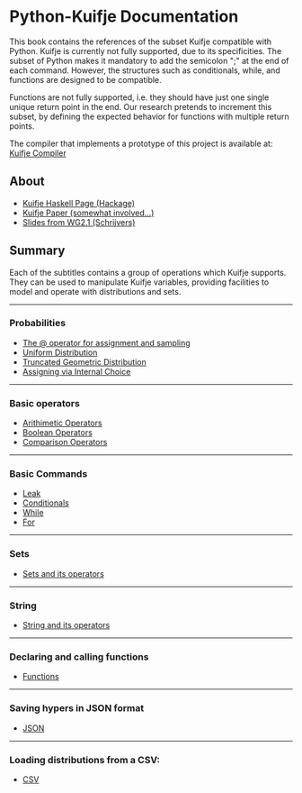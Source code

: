 # Python-Kuifje Documentation

This book contains the references of the subset Kuifje compatible with Python.
Kuifje is currently not fully supported, due to its specificities.
The subset of Python makes it mandatory to add the semicolon ";" at the end of each command.
However, the structures such as conditionals, while, and functions are designed to be compatible.

Functions are not fully supported, i.e. they should have just one single unique return point in the end.
Our research pretends to increment this subset, by defining the expected behavior for functions with multiple return points.

The compiler that implements a prototype of this project is available at:
[Kuifje Compiler](https://github.com/gleisonsdm/kuifje-compiler)

## About

- [Kuifje Haskell Page (Hackage)](https://hackage.haskell.org/package/kuifje)
- [Kuifje Paper (somewhat involved...)](http://www.cs.ox.ac.uk/people/jeremy.gibbons/publications/kuifje.pdf)
- [Slides from WG2.1 (Schrijvers)](https://meloen.cs.kuleuven.be/pub/IFIP21/Brandenburg/ifip_kuifje.pdf)

## Summary

Each of the subtitles contains a group of operations which Kuifje supports.
They can be used to manipulate Kuifje variables, providing facilities to model and operate with distributions and sets.

---

### Probabilities
- [The @ operator for assignment and sampling](https://github.com/gleisonsdm/Kuifje-Documentation/blob/main/Sampling_Assignment/Sampling_Assignment.md)
- [Uniform Distribution](https://github.com/gleisonsdm/Kuifje-Documentation/blob/main/Uniform_Assingment/Uniform%20Assingment.md)
- [Truncated Geometric Distribution](https://github.com/gleisonsdm/Kuifje-Documentation/blob/main/Geometric/Geometric.md)
- [Assigning via Internal Choice](https://github.com/gleisonsdm/Kuifje-Documentation/blob/main/Internal_Choice/Internal%20Choice.md)

---

### Basic operators
- [Arithimetic Operators](https://github.com/gleisonsdm/Kuifje-Documentation/blob/main/Arithimetic_Operations/Arithimetic.md)
- [Boolean Operators](https://github.com/gleisonsdm/Kuifje-Documentation/blob/main/Boolean_Operators/Boolean.md)
- [Comparison Operators](https://github.com/gleisonsdm/Kuifje-Documentation/blob/main/Comparing_Operators/Comparison.md)

---

### Basic Commands
- [Leak](https://github.com/gleisonsdm/Kuifje-Documentation/blob/main/Leak/Leak.md) 
- [Conditionals](https://github.com/gleisonsdm/Kuifje-Documentation/blob/main/Conditionals/Conditionals.md)
- [While](https://github.com/gleisonsdm/Kuifje-Documentation/blob/main/While/While.md) 
- [For](https://github.com/gleisonsdm/Kuifje-Documentation/blob/main/For/For.md) 

---

### Sets

- [Sets and its operators](https://github.com/gleisonsdm/Kuifje-Documentation/blob/main/Set/Set.md)

---

### String

- [String and its operators](https://github.com/gleisonsdm/Kuifje-Documentation/blob/main/String/String.md)

---


### Declaring and calling functions

- [Functions](https://github.com/gleisonsdm/Kuifje-Documentation/blob/main/Functions/Function.md)

---

### Saving hypers in JSON format
- [JSON](https://github.com/gleisonsdm/Kuifje-Documentation/blob/main/JSON/JSON.md)

---

### Loading distributions from a CSV:
- [CSV](https://github.com/gleisonsdm/Kuifje-Documentation/blob/main/CSV/CSV.md)
